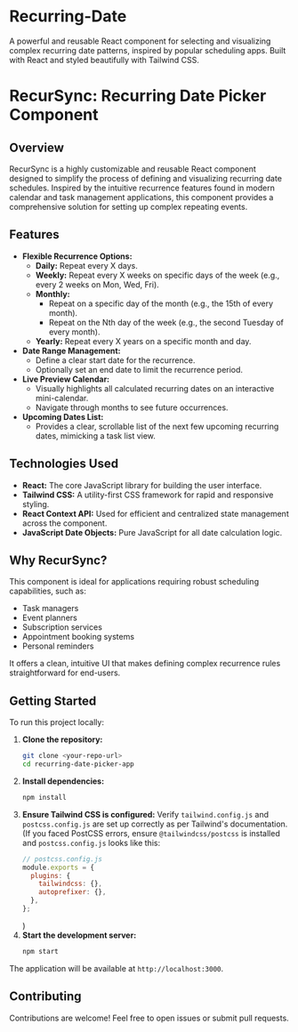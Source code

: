 # Recurring-Date
A powerful and reusable React component for selecting and visualizing complex recurring date patterns, inspired by popular scheduling apps. Built with React and styled beautifully with Tailwind CSS.
# RecurSync: Recurring Date Picker Component

## Overview

RecurSync is a highly customizable and reusable React component designed to simplify the process of defining and visualizing recurring date schedules. Inspired by the intuitive recurrence features found in modern calendar and task management applications, this component provides a comprehensive solution for setting up complex repeating events.

## Features

* **Flexible Recurrence Options:**
    * **Daily:** Repeat every X days.
    * **Weekly:** Repeat every X weeks on specific days of the week (e.g., every 2 weeks on Mon, Wed, Fri).
    * **Monthly:**
        * Repeat on a specific day of the month (e.g., the 15th of every month).
        * Repeat on the Nth day of the week (e.g., the second Tuesday of every month).
    * **Yearly:** Repeat every X years on a specific month and day.
* **Date Range Management:**
    * Define a clear start date for the recurrence.
    * Optionally set an end date to limit the recurrence period.
* **Live Preview Calendar:**
    * Visually highlights all calculated recurring dates on an interactive mini-calendar.
    * Navigate through months to see future occurrences.
* **Upcoming Dates List:**
    * Provides a clear, scrollable list of the next few upcoming recurring dates, mimicking a task list view.

## Technologies Used

* **React:** The core JavaScript library for building the user interface.
* **Tailwind CSS:** A utility-first CSS framework for rapid and responsive styling.
* **React Context API:** Used for efficient and centralized state management across the component.
* **JavaScript Date Objects:** Pure JavaScript for all date calculation logic.

## Why RecurSync?

This component is ideal for applications requiring robust scheduling capabilities, such as:
* Task managers
* Event planners
* Subscription services
* Appointment booking systems
* Personal reminders

It offers a clean, intuitive UI that makes defining complex recurrence rules straightforward for end-users.

## Getting Started

To run this project locally:

1.  **Clone the repository:**
    ```bash
    git clone <your-repo-url>
    cd recurring-date-picker-app
    ```
2.  **Install dependencies:**
    ```bash
    npm install
    ```
3.  **Ensure Tailwind CSS is configured:**
    Verify `tailwind.config.js` and `postcss.config.js` are set up correctly as per Tailwind's documentation.
    (If you faced PostCSS errors, ensure `@tailwindcss/postcss` is installed and `postcss.config.js` looks like this:
    ```javascript
    // postcss.config.js
    module.exports = {
      plugins: {
        tailwindcss: {},
        autoprefixer: {},
      },
    };
    ```
    )
4.  **Start the development server:**
    ```bash
    npm start
    ```

The application will be available at `http://localhost:3000`.

## Contributing

Contributions are welcome! Feel free to open issues or submit pull requests.

